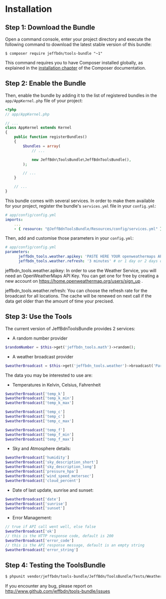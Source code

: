 Installation
============

Step 1: Download the Bundle
---------------------------

Open a command console, enter your project directory and execute the
following command to download the latest stable version of this bundle:

```console
$ composer require jeffbdn/tools-bundle "~1"
```

This command requires you to have Composer installed globally, as explained
in the [installation chapter](https://getcomposer.org/doc/00-intro.md)
of the Composer documentation.

Step 2: Enable the Bundle
-------------------------

Then, enable the bundle by adding it to the list of registered bundles
in the `app/AppKernel.php` file of your project:

```php
<?php
// app/AppKernel.php

// ...
class AppKernel extends Kernel
{
    public function registerBundles()
    {
        $bundles = array(
            // ...

            new JeffBdn\ToolsBundle\JeffBdnToolsBundle(),
        );

        // ...
    }

    // ...
}
```

This bundle comes with several services. In order to make them available for your project,
register the bundle's `services.yml` file in your `config.yml`:

```yaml
# app/config/config.yml
imports:
    ...
    - { resource: "@JeffBdnToolsBundle/Resources/config/services.yml" }
```

Then, add and customise those parameters in your `config.yml`: 
```yaml
# app/config/config.yml
parameters:
      jeffbdn_tools.weather.apikey: 'PASTE HERE YOUR openweathermaps API KEY'
      jeffbdn_tools.weather.refresh: '3 minutes' # or 1 day or 2 days or 1 hour or 2 hours or 1 minute or 2 minutes
```

jeffbdn_tools.weather.apikey:
In order to use the Weather Service, you will need an OpenWeatherMaps API Key.
You can get one for free by creating a new account on https://home.openweathermap.org/users/sign_up .

jeffbdn_tools.weather.refresh:
You can choose the refresh rate for the broadcast for all locations.
The cache will be renewed on next call if the data get older than the amount of time your precised. 
 
Step 3: Use the Tools
-------------------------

The current version of JeffBdnToolsBundle provides 2 services:

- A random number provider
```php
$randomNumber = $this->get('jeffbdn_tools.math')->random();
```

- A weather broadcast provider
```php
$weatherBroadcast = $this->get('jeffbdn_tools.weather')->broadcast('Paris,fr');
```

The data you may be interested to use are:

- Temperatures in Kelvin, Celsius, Fahrenheit
```php
$weatherBroadcast['temp_k']
$weatherBroadcast['temp_k_min']
$weatherBroadcast['temp_k_max']
```
```php
$weatherBroadcast['temp_c']
$weatherBroadcast['temp_c']
$weatherBroadcast['temp_c_max']
```
```php
$weatherBroadcast['temp_f']
$weatherBroadcast['temp_f_min']
$weatherBroadcast['temp_f_max']
```
- Sky and Atmosphere details:
```php
$weatherBroadcast['humidity']
$weatherBroadcast['sky_description_short']
$weatherBroadcast['sky_description_long']
$weatherBroadcast['pressure_hpa']
$weatherBroadcast['wind_speed_metersec']
$weatherBroadcast['cloud_percent']
```
- Date of last update, sunrise and sunset:
```php
$weatherBroadcast['date']
$weatherBroadcast['sunrise']
$weatherBroadcast['sunset']
```
- Error Management:
```php
// true if API call went well, else false
$weatherBroadcast['ok']
// this is the HTTP response code, default is 200
$weatherBroadcast['error_code']
// this is the API response message, default is an empty string
$weatherBroadcast['error_string']
```

Step 4: Testing the ToolsBundle
-------------------------
```bash 
$ phpunit vendor/jeffbdn/tools-bundle/JeffBdn/ToolsBundle/Tests/Weather.php
```
If you encounter any bug, please report on
http://www.github.com/jeffbdn/tools-bundle/issues
